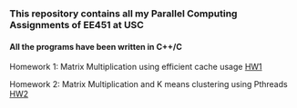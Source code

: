 ### This repository contains all my Parallel Computing Assignments of EE451 at USC
#### All the programs have been written in C++/C
 
Homework 1: Matrix Multiplication using efficient cache usage [HW1](https://github.com/anandravi24/Parallel-Computing/blob/master//Single-Thread-BlockvsNaive-Multiplication/)

Homework 2: Matrix Multiplication and K means clustering using Pthreads [HW2](https://github.com/anandravi24/Parallel-Computing/blob/master/HW2/)
